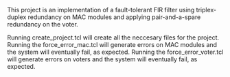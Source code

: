 This project is an implementation of a fault-tolerant FIR filter using triplex-duplex redundancy on MAC modules and applying pair-and-a-spare redundancy on the voter.

Running create_project.tcl will create all the neccesary files for the project.
Running the force_error_mac.tcl will generate errors on MAC modules and the system will eventually fail, as expected.
Running the force_error_voter.tcl will generate errors on voters and the system will eventually fail, as expected.
